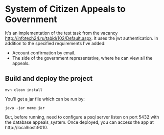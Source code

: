 # System of Citizen Appeals to Government

It's an implementation of the test task from the vacancy http://infotech24.ru/tabid/102/Default.aspx.
It uses the jwt authentication. In addition to the specified requirements I've added:
* Account confirmation by email.
* The side of the government representative, where he can view all the appeals.

## Build and deploy the project
```mvn clean install```

You'll get a jar file which can be run by:

```java -jar name.jar```

But, before running, need to configure a psql server listen on port 5432 with the database appeals_system. Once deployed, you can access the app at http://localhost:9010.
